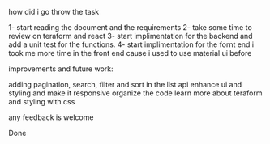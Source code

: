 
how did i go throw the task 

1- start reading the document and the requirements
2- take some time to review on teraform and react 
3- start implimentation for the backend and add a unit test for the functions.
4- start implimentation for the fornt end i took me more time in the front end cause i used to use material ui before 


improvements and future work: 

adding pagination, search, filter and sort in the list api
enhance ui and styling and make it responsive
organize the code 
learn more about teraform and styling with css 


any feedback is welcome 

Done